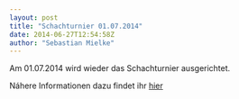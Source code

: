 ```yaml
---
layout: post
title: "Schachturnier 01.07.2014"
date: 2014-06-27T12:54:58Z
author: "Sebastian Mielke"
---
```


<p>
Am 01.07.2014 wird wieder das Schachturnier ausgerichtet.
</p>

<p>
Náhere Informationen dazu findet ihr <a href="/events:schachturnier" class="wikilink1" title="events:schachturnier">hier</a>
</p>
